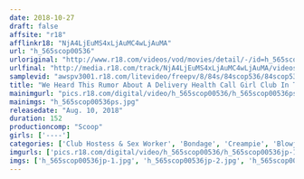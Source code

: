 ```yaml
---
date: 2018-10-27
draft: false
affsite: "r18"
afflinkr18: "NjA4LjEuMS4xLjAuMC4wLjAuMA"
url: "h_565scop00536"
urloriginal: "http://www.r18.com/videos/vod/movies/detail/-/id=h_565scop00536"
urlfinal: "http://media.r18.com/track/NjA4LjEuMS4xLjAuMC4wLjAuMA/videos/vod/movies/detail/-/id=h_565scop00536"
samplevid: "awspv3001.r18.com/litevideo/freepv/8/84s/84scop536/84scop536_dmb_w.mp4"
title: "We Heard This Rumor About A Delivery Health Call Girl Club In The Entertainment District Where The Girls Are All Blindfolded! When We Called Them To Our Door These Call Girls Were Way More Erotic Than We Ever Dreamed, As They Gave Us Instant Blowjobs, And Started Masturbation Service And Everything Else!"
mainimgurl: "pics.r18.com/digital/video/h_565scop00536/h_565scop00536ps.jpg"
mainimgs: "h_565scop00536ps.jpg"
releasedate: "Aug. 10, 2018"
duration: 152
productioncomp: "Scoop"
girls: ['----']
categories: ['Club Hostess & Sex Worker', 'Bondage', 'Creampie', 'Blowjob', 'Big Vibrator', 'Hi-Def']
imgurls: ['pics.r18.com/digital/video/h_565scop00536/h_565scop00536jp-1.jpg', 'pics.r18.com/digital/video/h_565scop00536/h_565scop00536jp-2.jpg', 'pics.r18.com/digital/video/h_565scop00536/h_565scop00536jp-3.jpg', 'pics.r18.com/digital/video/h_565scop00536/h_565scop00536jp-4.jpg', 'pics.r18.com/digital/video/h_565scop00536/h_565scop00536jp-5.jpg', 'pics.r18.com/digital/video/h_565scop00536/h_565scop00536jp-6.jpg', 'pics.r18.com/digital/video/h_565scop00536/h_565scop00536jp-7.jpg', 'pics.r18.com/digital/video/h_565scop00536/h_565scop00536jp-8.jpg', 'pics.r18.com/digital/video/h_565scop00536/h_565scop00536jp-9.jpg', 'pics.r18.com/digital/video/h_565scop00536/h_565scop00536jp-10.jpg', 'pics.r18.com/digital/video/h_565scop00536/h_565scop00536jp-11.jpg', 'pics.r18.com/digital/video/h_565scop00536/h_565scop00536jp-12.jpg', 'pics.r18.com/digital/video/h_565scop00536/h_565scop00536jp-13.jpg', 'pics.r18.com/digital/video/h_565scop00536/h_565scop00536jp-14.jpg', 'pics.r18.com/digital/video/h_565scop00536/h_565scop00536jp-15.jpg', 'pics.r18.com/digital/video/h_565scop00536/h_565scop00536jp-16.jpg', 'pics.r18.com/digital/video/h_565scop00536/h_565scop00536jp-17.jpg', 'pics.r18.com/digital/video/h_565scop00536/h_565scop00536jp-18.jpg', 'pics.r18.com/digital/video/h_565scop00536/h_565scop00536jp-19.jpg', 'pics.r18.com/digital/video/h_565scop00536/h_565scop00536jp-20.jpg']
imgs: ['h_565scop00536jp-1.jpg', 'h_565scop00536jp-2.jpg', 'h_565scop00536jp-3.jpg', 'h_565scop00536jp-4.jpg', 'h_565scop00536jp-5.jpg', 'h_565scop00536jp-6.jpg', 'h_565scop00536jp-7.jpg', 'h_565scop00536jp-8.jpg', 'h_565scop00536jp-9.jpg', 'h_565scop00536jp-10.jpg', 'h_565scop00536jp-11.jpg', 'h_565scop00536jp-12.jpg', 'h_565scop00536jp-13.jpg', 'h_565scop00536jp-14.jpg', 'h_565scop00536jp-15.jpg', 'h_565scop00536jp-16.jpg', 'h_565scop00536jp-17.jpg', 'h_565scop00536jp-18.jpg', 'h_565scop00536jp-19.jpg', 'h_565scop00536jp-20.jpg']
---
```

